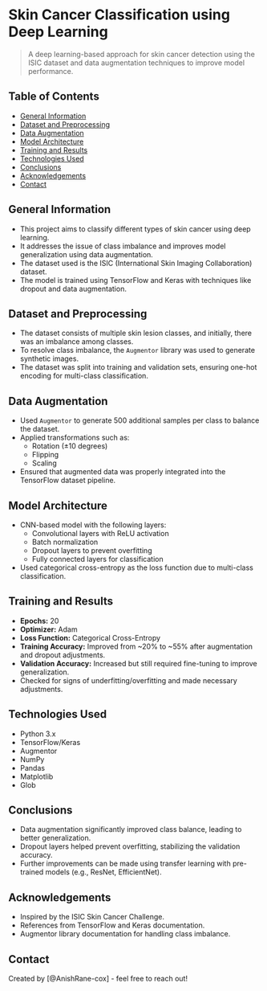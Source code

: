 # Skin Cancer Classification using Deep Learning

> A deep learning-based approach for skin cancer detection using the ISIC dataset and data augmentation techniques to improve model performance.

## Table of Contents
* [General Information](#general-information)
* [Dataset and Preprocessing](#dataset-and-preprocessing)
* [Data Augmentation](#data-augmentation)
* [Model Architecture](#model-architecture)
* [Training and Results](#training-and-results)
* [Technologies Used](#technologies-used)
* [Conclusions](#conclusions)
* [Acknowledgements](#acknowledgements)
* [Contact](#contact)

## General Information
- This project aims to classify different types of skin cancer using deep learning.
- It addresses the issue of class imbalance and improves model generalization using data augmentation.
- The dataset used is the ISIC (International Skin Imaging Collaboration) dataset.
- The model is trained using TensorFlow and Keras with techniques like dropout and data augmentation.

## Dataset and Preprocessing
- The dataset consists of multiple skin lesion classes, and initially, there was an imbalance among classes.
- To resolve class imbalance, the `Augmentor` library was used to generate synthetic images.
- The dataset was split into training and validation sets, ensuring one-hot encoding for multi-class classification.

## Data Augmentation
- Used `Augmentor` to generate 500 additional samples per class to balance the dataset.
- Applied transformations such as:
  - Rotation (±10 degrees)
  - Flipping
  - Scaling
- Ensured that augmented data was properly integrated into the TensorFlow dataset pipeline.

## Model Architecture
- CNN-based model with the following layers:
  - Convolutional layers with ReLU activation
  - Batch normalization
  - Dropout layers to prevent overfitting
  - Fully connected layers for classification
- Used categorical cross-entropy as the loss function due to multi-class classification.

## Training and Results
- **Epochs:** 20
- **Optimizer:** Adam
- **Loss Function:** Categorical Cross-Entropy
- **Training Accuracy:** Improved from ~20% to ~55% after augmentation and dropout adjustments.
- **Validation Accuracy:** Increased but still required fine-tuning to improve generalization.
- Checked for signs of underfitting/overfitting and made necessary adjustments.

## Technologies Used
- Python 3.x
- TensorFlow/Keras
- Augmentor
- NumPy
- Pandas
- Matplotlib
- Glob

## Conclusions
- Data augmentation significantly improved class balance, leading to better generalization.
- Dropout layers helped prevent overfitting, stabilizing the validation accuracy.
- Further improvements can be made using transfer learning with pre-trained models (e.g., ResNet, EfficientNet).

## Acknowledgements
- Inspired by the ISIC Skin Cancer Challenge.
- References from TensorFlow and Keras documentation.
- Augmentor library documentation for handling class imbalance.

## Contact
Created by [@AnishRane-cox] - feel free to reach out!
